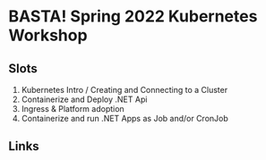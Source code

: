 # BASTA! Spring 2022 Kubernetes Workshop

## Slots

1. Kubernetes Intro / Creating and Connecting to a Cluster
2. Containerize and Deploy .NET Api
3. Ingress & Platform adoption
4. Containerize and run .NET Apps as Job and/or CronJob

## Links
